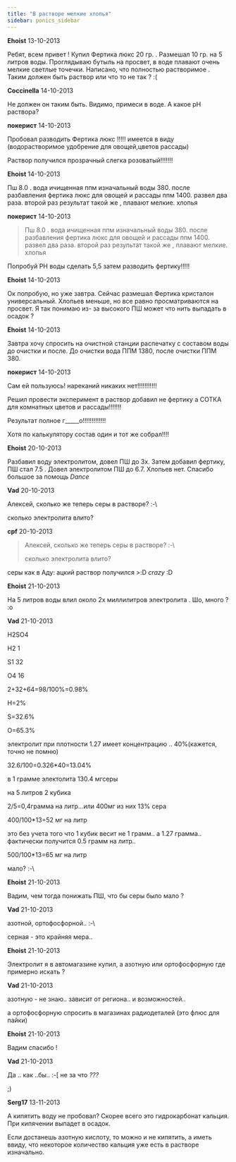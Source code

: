 ```yaml
---
title: "В растворе мелкие хлопья"
sidebar: ponics_sidebar
---
```


**Ehoist** 13-10-2013

Ребят, всем привет ! Купил Фертика люкс 20 гр. . Размешал 10 гр. на 5 литров воды. Проглядываю бутыль на просвет, в воде плавают очень мелкие светлые точечки. Написано, что полностью растворимое . Таким должен быть раствор или что то не так ? :(


**Coccinella** 14-10-2013

Не должен он таким быть. Видимо, примеси в воде. А какое рН раствора?


**покерист** 14-10-2013

 Пробовал разводить Фертика люкс !!!!! имеется в виду (водорастворимое удобрение для овощей,цветов рассады)

Раствор получился прозрачный слегка розоватый!!!!!!!


**Ehoist** 14-10-2013

Пш 8.0 . вода ичищенная ппм изначальный воды 380. после разбавления фертика люкс для овощей и рассады ппм 1400. развел два раза. второй раз результат такой же , плавают мелкие. хлопья 


**покерист** 14-10-2013

> Пш 8.0 . вода ичищенная ппм изначальный воды 380. после разбавления фертика люкс для овощей и рассады ппм 1400. развел два раза. второй раз результат такой же , плавают мелкие. хлопья

Попробуй РН воды сделать 5,5 затем разводить фертику!!!!!


**Ehoist** 14-10-2013

Ок попробую, но уже завтра. Сейчас размешал Фертика кристалон универсальный. Хлопьев меньше, но все равно просматриваются на просвет. Я так понимаю из- за высокого ПШ может что нить выпадать в осадок ? 


**Ehoist** 14-10-2013

Завтра хочу спросить на очистной станции распечатку с составом воды до очистки и после. До очистки вода ППМ 1380, после очистки ППМ 380. 


**покерист** 14-10-2013

Сам ей пользуюсь! нареканий никаких нет!!!!!!!!!!!

Решил провести эксперимент в раствор добавил не фертику а СОТКА для комнатных цветов и рассады!!!!!!!

Результат полное г_____о!!!!!!!!!!!!!

Хотя по калькулятору состав один и тот же собрал!!!! 


**Ehoist** 20-10-2013

Разбавил воду электролитом, довел ПШ до 3х. Затем добавил фертику, ПШ стал 7.5 . Довел электролитом ПШ до 6.7. Хлопьев нет. Спасибо большое за помощь *Dance*


**Vad** 20-10-2013

Алексей, сколько же теперь серы в растворе? :-\

сколько электролита влито?


**cpf** 20-10-2013

> Алексей, сколько же теперь серы в растворе? :-\
> 
> сколько электролита влито?

серы как в Аду: ацкий раствор получился &gt;:D *crazy* :D


**Ehoist** 21-10-2013

На 5 литров воды влил около 2х миллилитров электролита . Шо, много ? :o


**Vad** 21-10-2013

H2SO4

H2 1

S1 32

O4 16

2+32+64=98/100%=0.98%

H=2%

S=32.6%

O=65.3%

электролит при плотности 1.27 имеет концентрацию .. 40%(кажется, точно не помню)

32.6/100=0.326*40=13.04%

в 1 грамме электолита 130.4 мгсеры

на 5 литров 2 кубика

2/5=0,4грамма на литр...или 400мг из них 13% сера

400/100*13=52 мг на литр 

это без учета того что 1 кубик весит не 1 грамм.. а 1.27 грамма.. фактически получится 0.5 грамм на литр..

500/100*13=65 мг на литр 

мало? :-\


**Ehoist** 21-10-2013

Вадим, чем тогда понижать ПШ, что бы серы было мало ? 


**Vad** 21-10-2013

азотной, ортофосфорной.. :-\

серная - это крайняя мера..


**Ehoist** 21-10-2013

Электролит я в автомагазине купил, а азотную или ортофосфорную где примерно искать ? 


**Vad** 21-10-2013

азотную - не знаю.. зависит от региона.. и возможностей..

а ортофосфорную спросить в магазинах радиодеталей (это флюс для пайки) 


**Ehoist** 21-10-2013

Вадим спасибо ! 


**Vad** 21-10-2013

Да .. как ..бы.. :-[ не за что *???*

;)


**Serg17** 13-11-2013

А кипятить воду не пробовал? Скорее всего это гидрокарбонат кальция. При кипячении выпадет в осадок.

Если достанешь азотную кислоту, то можно и не кипятить, а иметь ввиду, что некоторое количество кальция уже есть в растворе изначально.


